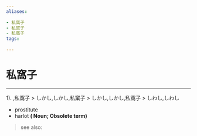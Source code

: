 ```yaml
---
aliases:
    
- 私窩子
- 私窠子
- 私窩子
tags:
    
---
```


# 私窩子
---
1).
,私窩子 > しかし,しかし,私窠子 > しかし,しかし,私窩子 > しわし,しわし

- prostitute
- harlot
**( Noun; Obsolete term)**
> see also: 
            